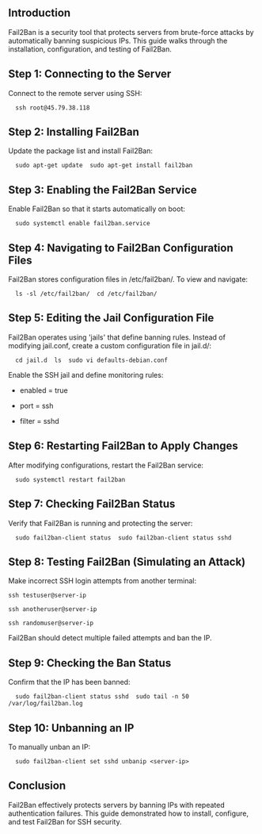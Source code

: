 
Introduction
------------

Fail2Ban is a security tool that protects servers from brute-force attacks by automatically banning suspicious IPs. This guide walks through the installation, configuration, and testing of Fail2Ban.

Step 1: Connecting to the Server
--------------------------------

Connect to the remote server using SSH:

`   ssh root@45.79.38.118   `

Step 2: Installing Fail2Ban
---------------------------

Update the package list and install Fail2Ban:

`   sudo apt-get update  sudo apt-get install fail2ban   `

Step 3: Enabling the Fail2Ban Service
-------------------------------------

Enable Fail2Ban so that it starts automatically on boot:

`   sudo systemctl enable fail2ban.service   `

Step 4: Navigating to Fail2Ban Configuration Files
--------------------------------------------------

Fail2Ban stores configuration files in /etc/fail2ban/. To view and navigate:

`   ls -sl /etc/fail2ban/  cd /etc/fail2ban/   `

Step 5: Editing the Jail Configuration File
-------------------------------------------

Fail2Ban operates using 'jails' that define banning rules. Instead of modifying jail.conf, create a custom configuration file in jail.d/:

`   cd jail.d  ls  sudo vi defaults-debian.conf   `

Enable the SSH jail and define monitoring rules:

*   enabled = true
    
*   port = ssh
    
*   filter = sshd
    

Step 6: Restarting Fail2Ban to Apply Changes
--------------------------------------------

After modifying configurations, restart the Fail2Ban service:

`   sudo systemctl restart fail2ban   `

Step 7: Checking Fail2Ban Status
--------------------------------

Verify that Fail2Ban is running and protecting the server:

`   sudo fail2ban-client status  sudo fail2ban-client status sshd   `

Step 8: Testing Fail2Ban (Simulating an Attack)
-----------------------------------------------

Make incorrect SSH login attempts from another terminal:

`ssh testuser@server-ip`

`ssh anotheruser@server-ip`

`ssh randomuser@server-ip`

Fail2Ban should detect multiple failed attempts and ban the IP.

Step 9: Checking the Ban Status
-------------------------------

Confirm that the IP has been banned:

`   sudo fail2ban-client status sshd  sudo tail -n 50 /var/log/fail2ban.log   `

Step 10: Unbanning an IP
------------------------

To manually unban an IP:

`   sudo fail2ban-client set sshd unbanip <server-ip>  `

Conclusion
----------

Fail2Ban effectively protects servers by banning IPs with repeated authentication failures. This guide demonstrated how to install, configure, and test Fail2Ban for SSH security.

